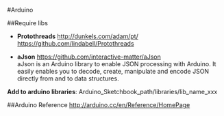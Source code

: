 #Arduino

##Require libs 
* **Protothreads** http://dunkels.com/adam/pt/ https://github.com/lindabell/Protothreads   

* **aJson** https://github.com/interactive-matter/aJson  
	aJson is an Arduino library to enable JSON processing with Arduino. It easily enables you to decode, create, manipulate and encode JSON directly from and to data structures.
	
**Add to arduino libraries**: Arduino_Sketchbook_path/libraries/lib_name_xxx
	
##Arduino Reference
http://arduino.cc/en/Reference/HomePage
